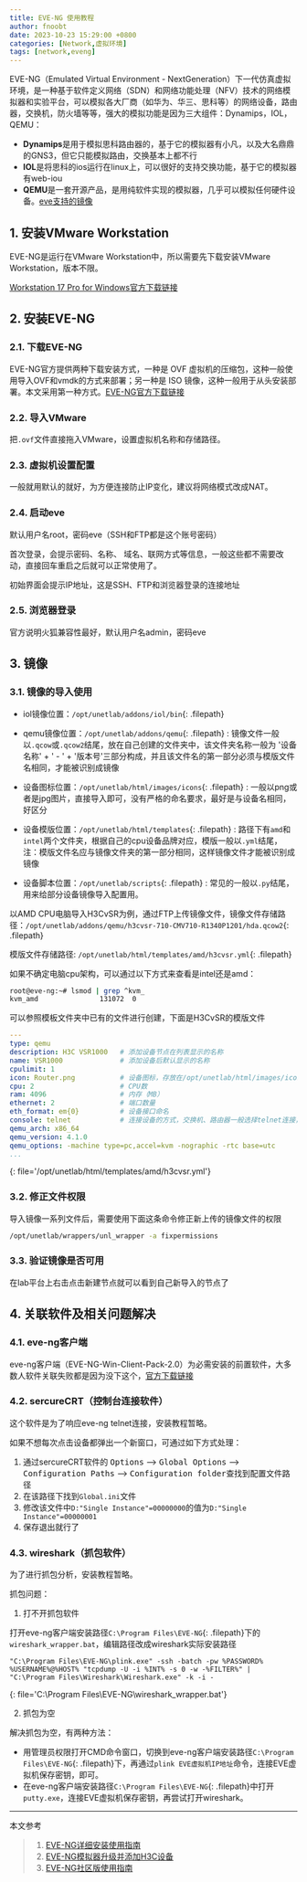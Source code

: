 ```yaml
---
title: EVE-NG 使用教程
author: fnoobt
date: 2023-10-23 15:29:00 +0800
categories: [Network,虚拟环境]
tags: [network,eveng]
---
```


EVE-NG（Emulated Virtual Environment - NextGeneration）下一代仿真虚拟环境，是一种基于软件定义网络（SDN）和网络功能处理（NFV）技术的网络模拟器和实验平台，可以模拟各大厂商（如华为、华三、思科等）的网络设备，路由器，交换机，防火墙等等，强大的模拟功能是因为三大组件：Dynamips，IOL，QEMU：
- **Dynamips**是用于模拟思科路由器的，基于它的模拟器有小凡，以及大名鼎鼎的GNS3，但它只能模拟路由，交换基本上都不行
- **IOL**是将思科的ios运行在linux上，可以很好的支持交换功能，基于它的模拟器有web-iou
- **QEMU**是一套开源产品，是用纯软件实现的模拟器，几乎可以模拟任何硬件设备。[eve支持的镜像](https://www.eve-ng.net/index.php/documentation/supported-images/)

## 1. 安装VMware Workstation
EVE-NG是运行在VMware Workstation中，所以需要先下载安装VMware Workstation，版本不限。

[Workstation 17 Pro for Windows官方下载链接](https://www.vmware.com/go/getworkstation-win)

## 2. 安装EVE-NG

### 2.1. 下载EVE-NG
EVE-NG官方提供两种下载安装方式，一种是 OVF 虚拟机的压缩包，这种一般使用导入OVF和vmdk的方式来部署；另一种是 ISO 镜像，这种一般用于从头安装部署。本文采用第一种方式。[EVE-NG官方下载链接](https://www.eve-ng.net/index.php/download/)

### 2.2. 导入VMware

把`.ovf`文件直接拖入VMware，设置虚拟机名称和存储路径。

### 2.3. 虚拟机设置配置

一般就用默认的就好，为方便连接防止IP变化，建议将网络模式改成NAT。

### 2.4. 启动eve
默认用户名root，密码eve（SSH和FTP都是这个账号密码）

首次登录，会提示密码、名称、 域名、联网方式等信息，一般这些都不需要改动，直接回车重启之后就可以正常使用了。

初始界面会提示IP地址，这是SSH、FTP和浏览器登录的连接地址

### 2.5. 浏览器登录
官方说明火狐兼容性最好，默认用户名admin，密码eve

## 3. 镜像

### 3.1. 镜像的导入使用

- iol镜像位置：`/opt/unetlab/addons/iol/bin`{: .filepath}

- qemu镜像位置：`/opt/unetlab/addons/qemu`{: .filepath}
: 镜像文件一般以`.qcow`或`.qcow2`结尾，放在自己创建的文件夹中，该文件夹名称一般为 '设备名称' + ' - ' + '版本号'三部分构成，并且该文件名的第一部分必须与模版文件名相同，才能被识别成镜像

- 设备图标位置：`/opt/unetlab/html/images/icons`{: .filepath}
: 一般以png或者是jpg图片，直接导入即可，没有严格的命名要求，最好是与设备名相同，好区分

- 设备模版位置：`/opt/unetlab/html/templates`{: .filepath}
: 路径下有`amd`和`intel`两个文件夹，根据自己的cpu设备品牌对应，模版一般以`.yml`结尾，注：模版文件名应与镜像文件夹的第一部分相同，这样镜像文件才能被识别成镜像

- 设备脚本位置：`/opt/unetlab/scripts`{: .filepath}
: 常见的一般以`.py`结尾，用来给部分设备镜像导入配置用。

以AMD CPU电脑导入H3CvSR为例，通过FTP上传镜像文件，镜像文件存储路径：`/opt/unetlab/addons/qemu/h3cvsr-710-CMV710-R1340P1201/hda.qcow2`{: .filepath}

模版文件存储路径: `/opt/unetlab/html/templates/amd/h3cvsr.yml`{: .filepath}

如果不确定电脑cpu架构，可以通过以下方式来查看是intel还是amd：
```bash
root@eve-ng:~# lsmod | grep ^kvm_
kvm_amd               131072  0
```

可以参照模板文件夹中已有的文件进行创建，下面是H3CvSR的模版文件

```yml
---
type: qemu
description: H3C VSR1000   # 添加设备节点在列表显示的名称
name: VSR1000              # 添加设备后默认显示的名称
cpulimit: 1
icon: Router.png           # 设备图标，存放在/opt/unetlab/html/images/icons路径下
cpu: 2                     # CPU数
ram: 4096                  # 内存（MB）
ethernet: 2                # 端口数量
eth_format: em{0}          # 设备接口命名
console: telnet            # 连接设备的方式，交换机、路由器一般选择telnet连接，其他需要可视化界面的可以改为vnc连接
qemu_arch: x86_64
qemu_version: 4.1.0
qemu_options: -machine type=pc,accel=kvm -nographic -rtc base=utc
...
```
{: file='/opt/unetlab/html/templates/amd/h3cvsr.yml'}

### 3.2. 修正文件权限
导入镜像一系列文件后，需要使用下面这条命令修正新上传的镜像文件的权限

```bash
/opt/unetlab/wrappers/unl_wrapper -a fixpermissions
```

### 3.3. 验证镜像是否可用
在lab平台上右击点击新建节点就可以看到自己新导入的节点了

## 4. 关联软件及相关问题解决

### 4.1. eve-ng客户端
eve-ng客户端（EVE-NG-Win-Client-Pack-2.0）为必需安装的前置软件，大多数人软件关联失败都是因为没下这个，[官方下载链接](https://www.eve-ng.net/index.php/download/#DL-WIN)

### 4.2. sercureCRT（控制台连接软件）
这个软件是为了响应eve-ng telnet连接，安装教程暂略。

如果不想每次点击设备都弹出一个新窗口，可通过如下方式处理：
1. 通过sercureCRT软件的 <kbd>Options</kbd> --> <kbd>Global Options</kbd> --> <kbd>Configuration Paths</kbd> --> <kbd>Configuration folder</kbd>查找到配置文件路径
2. 在该路径下找到`Global.ini`文件
3. 修改该文件中`D:"Single Instance"=00000000`的值为`D:"Single Instance"=00000001`
4. 保存退出就行了

### 4.3. wireshark（抓包软件）
为了进行抓包分析，安装教程暂略。

抓包问题：

1. 打不开抓包软件

打开eve-ng客户端安装路径`C:\Program Files\EVE-NG`{: .filepath}下的`wireshark_wrapper.bat`，编辑路径改成wireshark实际安装路径
```
"C:\Program Files\EVE-NG\plink.exe" -ssh -batch -pw %PASSWORD% %USERNAME%@%HOST% "tcpdump -U -i %INT% -s 0 -w -%FILTER%" | "C:\Program Files\Wireshark\Wireshark.exe" -k -i -
```
{: file='C:\Program Files\EVE-NG\wireshark_wrapper.bat'}

2. 抓包为空

解决抓包为空，有两种方法：
- 用管理员权限打开CMD命令窗口，切换到eve-ng客户端安装路径`C:\Program Files\EVE-NG`{: .filepath}下，再通过`plink EVE虚拟机IP地址`命令，连接EVE虚拟机保存密钥，即可。
- 在eve-ng客户端安装路径`C:\Program Files\EVE-NG`{: .filepath}中打开`putty.exe`，连接EVE虚拟机保存密钥，再尝试打开wireshark。

****

本文参考

> 1. [EVE-NG详细安装使用指南](https://blog.csdn.net/balabalado/article/details/131867478)
> 2. [EVE-NG模拟器升级并添加H3C设备](https://blog.csdn.net/feidrang/article/details/104991344)
> 3. [EVE-NG社区版使用指南](https://zhuanlan.zhihu.com/p/593432015)